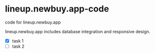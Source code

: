 # lineup.newbuy.app-code
code for lineup.newbuy.app

lineup.newbuy.app includes database integration and responsive design.


- [x] task 1
- [ ] task 2
